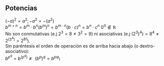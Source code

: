 ## Potencias

$(-a)^2 = a^2; -a^2 = -(a^2)$\
$b^{m + n} = b^m \cdot b^n \left(b^m\right)^n = b^{m \cdot n} (b \cdot c)^n = b^n \cdot c^n$
$0^0 \notin \mathbb{R}$\
No son conmutativas (e.j $2^3 = 8 \neq 3^2 = 9$) ni asociativas (e.j
$(2^3)^4) = 8^4 \neq 2^{(3^4)} = 2^{81}$).\
Sin paréntesis el orden de operación es de arriba hacia abajo (o
dextro-asociativo):\
$b^{p^q} = b^{\left(p^q\right)} \not\equiv \left(b^p\right)^q = b^{p q}$\
